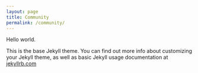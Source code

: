 ```yaml
---
layout: page
title: Community
permalink: /community/
---
```


Hello world.

This is the base Jekyll theme. You can find out more info about customizing your Jekyll theme, as well as basic Jekyll usage documentation at [jekyllrb.com](http://jekyllrb.com/)
